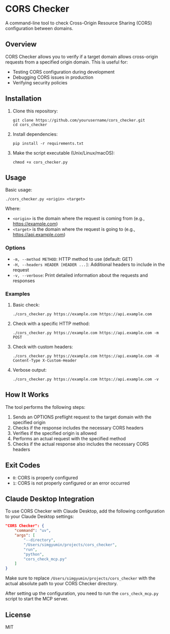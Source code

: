 # CORS Checker

A command-line tool to check Cross-Origin Resource Sharing (CORS) configuration between domains.

## Overview

CORS Checker allows you to verify if a target domain allows cross-origin requests from a specified origin domain. This is useful for:

- Testing CORS configuration during development
- Debugging CORS issues in production
- Verifying security policies

## Installation

1. Clone this repository:
   ```
   git clone https://github.com/yourusername/cors_checker.git
   cd cors_checker
   ```

2. Install dependencies:
   ```
   pip install -r requirements.txt
   ```

3. Make the script executable (Unix/Linux/macOS):
   ```
   chmod +x cors_checker.py
   ```

## Usage

Basic usage:
```
./cors_checker.py <origin> <target>
```

Where:
- `<origin>` is the domain where the request is coming from (e.g., https://example.com)
- `<target>` is the domain where the request is going to (e.g., https://api.example.com)

### Options

- `-m, --method METHOD`: HTTP method to use (default: GET)
- `-H, --headers HEADER [HEADER ...]`: Additional headers to include in the request
- `-v, --verbose`: Print detailed information about the requests and responses

### Examples

1. Basic check:
   ```
   ./cors_checker.py https://example.com https://api.example.com
   ```

2. Check with a specific HTTP method:
   ```
   ./cors_checker.py https://example.com https://api.example.com -m POST
   ```

3. Check with custom headers:
   ```
   ./cors_checker.py https://example.com https://api.example.com -H Content-Type X-Custom-Header
   ```

4. Verbose output:
   ```
   ./cors_checker.py https://example.com https://api.example.com -v
   ```

## How It Works

The tool performs the following steps:

1. Sends an OPTIONS preflight request to the target domain with the specified origin
2. Checks if the response includes the necessary CORS headers
3. Verifies if the specified origin is allowed
4. Performs an actual request with the specified method
5. Checks if the actual response also includes the necessary CORS headers

## Exit Codes

- `0`: CORS is properly configured
- `1`: CORS is not properly configured or an error occurred

## Claude Desktop Integration

To use CORS Checker with Claude Desktop, add the following configuration to your Claude Desktop settings:

```json
"CORS Checker": {
    "command": "uv",
    "args": [
        "--directory",
        "/Users/simgyumin/projects/cors_checker",
        "run",
        "python",
        "cors_check_mcp.py"
    ]
}
```

Make sure to replace `/Users/simgyumin/projects/cors_checker` with the actual absolute path to your CORS Checker directory.

After setting up the configuration, you need to run the `cors_check_mcp.py` script to start the MCP server.

## License

MIT
